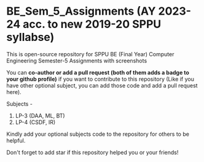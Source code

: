 # BE_Sem_5_Assignments (AY 2023-24 acc. to new 2019-20 SPPU syllabse)

This is open-source repository for SPPU BE (Final Year) Computer Engineering Semester-5 Assignments with screenshots

You can <b>co-author or add a pull request (both of them adds a badge to your github profile)</b> if you want to contribute to this repository (Like if you have other optional subject, you can add those code and add a pull request here).

Subjects -

1. LP-3 (DAA, ML, BT)
2. LP-4 (CSDF, IR)

Kindly add your optional subjects code to the repository for others to be helpful.

Don't forget to add star if this repository helped you or your friends!
